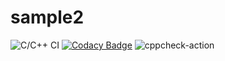 # sample2

![C/C++ CI](https://github.com/Sudarshanamicky/sample2/workflows/C/C++%20CI/badge.svg)
[![Codacy Badge](https://app.codacy.com/project/badge/Grade/8b2c43368f5d41cb86356a3e79805e26)](https://www.codacy.com/manual/Sudarshanamicky/sample2?utm_source=github.com&amp;utm_medium=referral&amp;utm_content=Sudarshanamicky/sample2&amp;utm_campaign=Badge_Grade)
![cppcheck-action](https://github.com/Sudarshanamicky/sample2/workflows/cppcheck-action/badge.svg)
